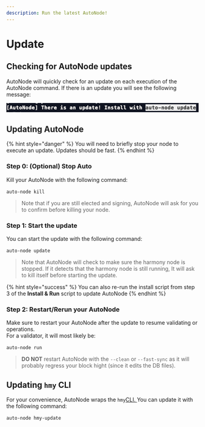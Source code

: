 ```yaml
---
description: Run the latest AutoNode!
---
```


# Update

## Checking for AutoNode updates

AutoNode will quickly check for an update on each execution of the AutoNode command. If there is an update you will see the following message:

![](../../.gitbook/assets/image%20%28192%29.png)

## Updating AutoNode

{% hint style="danger" %}
You will need to briefly stop your node to execute an update. Updates should be fast.
{% endhint %}

### Step 0: \(Optional\) Stop Auto 

Kill your AutoNode with the following command:

```text
auto-node kill
```

> Note that if you are still elected and signing, AutoNode will ask for you to confirm before killing your node.

### Step 1: Start the update

You can start the update with the following command:

```text
auto-node update
```

> Note that AutoNode will check to make sure the harmony node is stopped. If it detects that the harmony node is still running, It will ask to kill itself before starting the update.

{% hint style="success" %}
You can also re-run the install script from step 3 of the **Install & Run** script to update AutoNode
{% endhint %}

### Step 2: Restart/Rerun your AutoNode

Make sure to restart your AutoNode after the update to resume validating or operations.  
For a validator, it will most likely be:

```text
auto-node run
```

> **DO NOT** restart AutoNode with the `--clean` or `--fast-sync` as it will probably regress your block hight \(since it edits the DB files\).

## Updating `hmy` CLI

For your convenience, AutoNode wraps the `hmy`[CLI. ](https://docs.harmony.one/home/wallets/harmony-cli)You can update it with the following command:

```text
auto-node hmy-update
```

